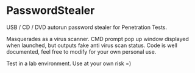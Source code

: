 PasswordStealer
===============

USB / CD / DVD autorun password stealer for Penetration Tests.

Masquerades as a virus scanner. CMD prompt pop up window displayed when launched, but outputs fake anti virus scan status. Code is well documented, feel free to modify for your own personal use.

Test in a lab environment. Use at your own risk =) 

